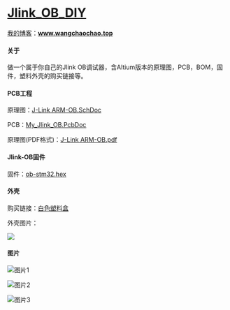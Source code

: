 # [Jlink_OB_DIY](https://gitee.com/whik/Jlink_OB_DIY/tree/master)

[我的博客](http://www.wangchaochao.top/)：**www.wangchaochao.top**

#### 关于

做一个属于你自己的Jlink OB调试器，含Altium版本的原理图，PCB，BOM，固件，塑料外壳的购买链接等。

#### PCB工程

原理图：[J-Link ARM-OB.SchDoc](https://gitee.com/whik/Jlink_OB_DIY/raw/master/Altium_PCB_Prj/J-Link%20ARM-OB.SchDoc)

PCB：[My_Jlink_OB.PcbDoc](https://gitee.com/whik/Jlink_OB_DIY/raw/master/Altium_PCB_Prj/My_Jlink_OB.PcbDoc)

原理图(PDF格式)：[J-Link ARM-OB.pdf](https://gitee.com/whik/Jlink_OB_DIY/raw/master/Altium_PCB_Prj/J-Link%20ARM-OB.pdf)

#### Jlink-OB固件

固件：[ob-stm32.hex](https://gitee.com/whik/Jlink_OB_DIY/raw/master/Firmware/ob-stm32.hex)

#### 外壳

购买链接：[白色塑料盒](https://item.taobao.com/item.htm?spm=a1z09.2.0.0.5d262e8djZnTa5&id=544406974533&_u=423i04iac39a)

外壳图片：

![](https://gitee.com/whik/Jlink_OB_DIY/raw/master/Shell/%E5%A4%96%E5%A3%B3%E5%9B%BE%E7%89%87.jpg)

#### 图片

![图片1](https://gitee.com/whik/Jlink_OB_DIY/raw/master/Img/%E5%9B%BE%E7%89%871.jpg)

![图片2](https://gitee.com/whik/Jlink_OB_DIY/raw/master/Img/%E5%9B%BE%E7%89%872.jpg)

![图片3](https://gitee.com/whik/Jlink_OB_DIY/raw/master/Img/%E5%9B%BE%E7%89%873.jpg)


